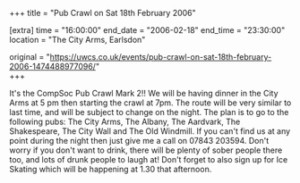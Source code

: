 +++
title = "Pub Crawl on Sat 18th February 2006"

[extra]
time = "16:00:00"
end_date = "2006-02-18"
end_time = "23:30:00"
location = "The City Arms, Earlsdon"

original = "https://uwcs.co.uk/events/pub-crawl-on-sat-18th-february-2006-1474488977096/"    
+++

It's the CompSoc Pub Crawl Mark 2\!\! We will be having dinner in the City Arms at 5 pm then starting the crawl at 7pm. The route will be very similar to last time, and will be subject to change on the night. The plan is to go to the following pubs: The City Arms, The Albany, The Aardvark, The Shakespeare, The City Wall and The Old Windmill. If you can't find us at any point during the night then just give me a call on 07843 203594. Don't worry if you don't want to drink, there will be plenty of sober people there too, and lots of drunk people to laugh at\! Don't forget to also sign up for Ice Skating which will be happening at 1.30 that afternoon.

